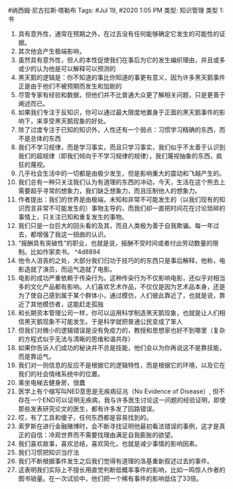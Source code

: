 #纳西姆·尼古拉斯·塔勒布 
Tags: #Jul 19, #2020 1:05 PM
类型: 知识管理
类型 1: 书

1. 具有意外性，通常在预期之外，在过去没有任何能够确定它发生的可能性的证据。
2. 其次他会产生极端影响，
3. 虽然具有意外性，但人的本性促使我们在事后为它的发生编织理由，并且或多或少的认为他是可以解释可以预测的
4. 黑天鹅的逻辑是：你不知道的事比你知道的事更有意义，因为许多黑天鹅事件正是由于他们不被预期而发生和加剧的
5. 尽管专家有经验和数据，但他们并不比普通大众更了解相关问题，只是更善于阐述而已。
6. 如果我们专注于反知识，你可以通过最大限度地置身于正面的黑天鹅事件的影响下，来享受黑天鹅现象的好处。
7. 除了过度专注于已知的知识外，人性还有一个弱点：习惯学习精确的东西，而不是总体的东西
8. 我们不学习规律，而是学习事实，而且只学习事实，我们似乎不太善于认识到我们的超规律（即我们倾向于不学习规律的规律），我们蔑视抽象的东西，疯狂的蔑视。
9. 几乎社会生活中的一切都是由极少发生，但是影响重大的震动和飞越产生的。
10. 我们总有一种只关注我们认为有道理的东西的冲动，今天，生活在这个熊去上需要超乎寻常的想象力，我们缺乏想象力，而且压制他人的想象力。
11. 作者提出：我们的世界是由极端，未知和非常不可能发生的（以我们现有的知识而言非常不可能发生的）事物主导的，而我们却一直把时间花在讨论琐碎的事情上，只关注已知和重复发生的事物。
12. 我们只是一台巨大的回头看的及其，而且人类极为善于自我欺骗。每一年过去，都增强了我这一扭曲的认识。
13. “报酬具有突破性”的职业，也就是说，报酬不受时间或者付出劳动数量的限制。比如作家卖书。 ^4d8894
14. 他令人沮丧的之处，大部分我们归功于技巧的的东西只是事后解释，他称，电影造就了演员，而运气造就了电影。
15. 电影的成功严重依赖于传染行为。这种传染行为不仅影响电影，还似乎对相当多的文化产品都有影响。人们喜欢艺术作品，不仅仅是因为艺术品本身，还是为了使自己感到属于某个群体小，通过模仿，人们彼此靠近了，也就是说，靠近了其他模仿者，这能赶走孤独
16. 和长期资本管理公司一样，你可以运用科学制造黑天鹅现象，也就是让人们相信黑天鹅现象不可能发生。于是科学就把普通公民变成了笨人
17. 但我们对微小的逻辑错误是没有免疫力的，教授和思想家也好不到哪里（复杂的方程式似乎无法与清晰的思维和谐共存）
18. 如果你告诉人们成功的秘诀并不总是技能，他们会以为你再说这不是靠技能，而是靠运气。
19. 我们对一则信息的反应不是根据它的逻辑特性，而是根据它的环境，以及它在我们的社会情绪系统中的位置。
20. 乘坐电梯去健身房，很蠢
21. 医学上有个缩写叫NED意思是无疾病征兆（No Evidence of Disease）, 但不存在一个END可以证明无疾病，我与许多医生讨论这一问题的经验证明，即使那些发表研究论文的医生，都有许多发了回路错误。
22. 哎，有了工具和傻子，任何东西都是容易找到的。
23. 索罗斯在进行金融赌博时，会不断寻找证明他最初看法错误的事例，这才是真正的自信：冷观世界而不需要找理由满足自我膨胀的欲望。
24. 我们喜欢故事，喜欢总结，喜欢简化，也就是减少事情的影响因素。
25. 我们习惯把知识当疗法
26. 我们不断根据事件发生之后我们觉得有道理的洛基重新叙述过去的事件。
27. 这表明我们实际上不擅长用直觉判断低概率事件的影响，比如一鸣惊人作者的图书销量。在一次试验中，他们把一个稀有事件的影响低估了33倍。
